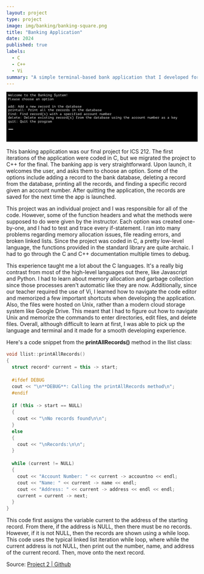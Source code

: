 ```yaml
---
layout: project
type: project
image: img/banking/banking-square.png
title: "Banking Application"
date: 2024
published: true
labels:
  - C
  - C++
  - Vi
summary: "A simple terminal-based bank application that I developed for ICS 212."
---
```


<img class="img-fluid" src="../img/banking/banking-header.png">

This banking application was our final project for ICS 212. The first iterations of the application were coded in C, but we migrated the project to C++ for the final. The banking app is very straightforward. Upon launch, it welcomes the user, and asks them to choose an option. Some of the options include adding a record to the bank database, deleting a record from the database, printing all the records, and finding a specific record given an account number. After quitting the application, the records are saved for the next time the app is launched.

This project was an individual project and I was responsible for all of the code. However, some of the function headers and what the methods were supposed to do were given by the instructor. Each option was created one-by-one, and I had to test and trace every if-statement. I ran into many problems regarding memory allocation issues, file reading errors, and broken linked lists. Since the project was coded in C, a pretty low-level language, the functions provided in the standard library are quite archaic. I had to go through the C and C++ documentation multiple times to debug.

This experience taught me a lot about the C languages. It's a really big contrast from most of the high-level languages out there, like Javascript and Python. I had to learn about memory allocation and garbage collection since those processes aren't automatic like they are now. Additionally, since our teacher required the use of Vi, I learned how to navigate the code editor and memorized a few important shortcuts when developing the application. Also, the files were hosted on Unix, rather than a modern cloud storage system like Google Drive. This meant that I had to figure out how to navigate Unix and memorize the commands to enter directories, edit files, and delete files. Overall, although difficult to learn at first, I was able to pick up the language and terminal and it made for a smooth developing experience.

Here's a code snippet from the **printAllRecords()** method in the llist class:

```cpp
void llist::printAllRecords()
{
  struct record* current = this -> start;

  #ifdef DEBUG
  cout << "\n**DEBUG**: Calling the printAllRecords method\n";
  #endif

  if (this -> start == NULL)
  {
    cout << "\nNo records found\n\n";
  }
  else
  {
    cout << "\nRecords:\n\n";
  }

  while (current != NULL)
  {
    cout << "Account Number: " << current -> accountno << endl;
    cout << "Name: " << current -> name << endl;
    cout << "Address: " << current -> address << endl << endl;
    current = current -> next;
  }
}
```

This code first assigns the variable current to the address of the starting record. From there, if the address is NULL, then there must be no records. However, if it is not NULL, then the records are shown using a while loop. This code uses the typical linked list iteration while loop, where while the current address is not NULL, then print out the number, name, and address of the current record. Then, move onto the next record.

Source: <a href="https://github.com/min-808/project2">Project 2 | Github</a>